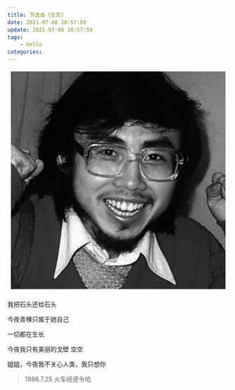 ```yaml
---
title: 节选自《全文》
date: 2021-07-08 10:57:59
update: 2021-07-08 10:57:59
tags:
    - hello
categories:
---
```


![](hello-world/1.png)

我把石头还给石头

今夜青稞只属于她自己

一切都在生长

今夜我只有美丽的戈壁  空空

姐姐，今夜我不关心人类，我只想你

> 1988.7.25 火车经德令哈